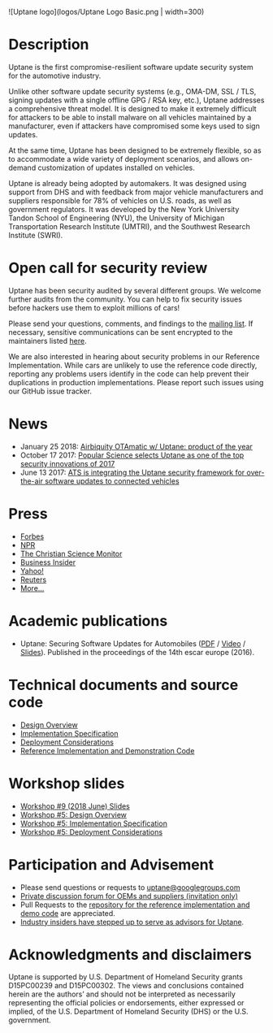 ![Uptane logo](logos/Uptane Logo Basic.png | width=300)

# Description

Uptane is the first compromise-resilient software update security system for the automotive industry.

Unlike other software update security systems (e.g., OMA-DM, SSL / TLS, signing updates with a single offline GPG / RSA key, etc.), Uptane addresses a comprehensive threat model.
It is designed to make it extremely difficult for attackers to be able to install malware on all vehicles maintained by a manufacturer, even if attackers have compromised some keys used to sign updates.

At the same time, Uptane has been designed to be extremely flexible, so as to accommodate a wide variety of deployment scenarios, and allows on-demand customization of updates installed on vehicles.

Uptane is already being adopted by automakers. It was designed using support from DHS and with feedback from major vehicle manufacturers and suppliers responsible for 78% of vehicles on U.S. roads, as well as government regulators.
It was developed by the New York University Tandon School of Engineering (NYU), the University of Michigan Transportation Research Institute (UMTRI), and the Southwest Research Institute (SWRI).

# Open call for security review

Uptane has been security audited by several different groups.  We welcome further audits from the community.  You can help to fix security issues before hackers use them to exploit millions of cars!

Please send your questions, comments, and findings to the [mailing list](https://groups.google.com/forum/#!forum/uptane-discussion). If necessary, sensitive communications can be sent encrypted to the maintainers listed [here](https://github.com/uptane/uptane/blob/develop/PROJECT.md#maintainers).

We are also interested in hearing about security problems in our Reference
Implementation. While cars are unlikely to use the reference code directly,
reporting any problems users identify in the code can help prevent their
duplications in production implementations.
Please report such issues using our GitHub issue tracker.

# News

* January 25 2018: [Airbiquity OTAmatic w/ Uptane: product of the year](https://www.airbiquity.com/news/press-releases/airbiquity-otamatic-named-2017-new-product-year-business-intelligence-group)
* October 17 2017: [Popular Science selects Uptane as one of the top security innovations of 2017](https://www.popsci.com/top-security-innovations-2017#page-2)
* June 13 2017: [ATS is integrating the Uptane security framework for over-the-air software updates to connected vehicles](https://advancedtelematic.com/en/press-releases/ats-is-integrating-the-uptane-security-framework-for-over-the-air-software-updates-to-connected-vehicles.html)

# Press

* [Forbes](http://www.forbes.com/sites/leemathews/2017/01/19/uptane-will-protect-your-connected-car-from-hackers/#6203ff834b25)
* [NPR](http://www.wbur.org/hereandnow/2017/03/17/researchers-software-car-hacking)
* [The Christian Science Monitor](http://www.csmonitor.com/World/Passcode/2017/0118/Are-software-updates-key-to-stopping-criminal-car-hacks)
* [Business Insider](http://www.businessinsider.com/driverless-cars-hacking-ricks-2016-12)
* [Yahoo!](https://www.yahoo.com/tech/call-issued-white-hat-hackers-flaws-automotive-software-050100383.html)
* [Reuters](https://www.facebook.com/Reuters/videos/1364617036891982/)
* [More...](https://ssl.engineering.nyu.edu/press)

# Academic publications

* Uptane: Securing Software Updates for Automobiles ([PDF](https://isis.poly.edu/~jcappos/papers/kuppusamy_escar_16.pdf) / [Video](https://www.youtube.com/watch?v=nDghHNxRGHA) / [Slides](https://docs.google.com/presentation/d/17bl_-y3U78xbhaTbsZDu_Uv0zI9UAKZ8v78dj55yC3k/edit?usp=sharing)). Published in the proceedings of the 14th escar europe (2016).

# Technical documents and source code

* [Design Overview](https://docs.google.com/document/d/1pBK--40BCg_ofww4GES0weYFB6tZRedAjUy6PJ4Rgzk/edit?usp=sharing)
* [Implementation Specification](https://docs.google.com/document/d/1wjg3hl0iDLNh7jIRaHl3IXhwm0ssOtDje5NemyTBcaw/edit?usp=sharing)
* [Deployment Considerations](https://docs.google.com/document/d/17wOs-T7mugwte5_Dt-KLGMsp-3_yAARejpFmrAMefSE/edit?usp=sharing)
* [Reference Implementation and Demonstration Code](https://github.com/uptane/uptane)

# Workshop slides

* [Workshop #9 (2018 June) Slides](https://docs.google.com/presentation/d/17ixIQfy3GSBbVr3bc4_1u003qe5oG2obUIy0XGsEzt8/edit?usp=sharing)
* [Workshop #5: Design Overview](https://docs.google.com/presentation/d/1R3jSDcqbqUIwJgbOLOKwHReoy2wnj8GrXlKCdcLNXAA/edit?usp=sharing)
* [Workshop #5: Implementation Specification](https://docs.google.com/presentation/d/1ugct4oARxdzd-PRHi6KdGnllqYxy1jJDDd4w9Pdaq-g/edit?usp=sharing)
* [Workshop #5: Deployment Considerations](https://docs.google.com/presentation/d/1luFNyWGxwzWBNThg5ziKWrHUmH_Cqr9Pb9EfO3t0Clo/edit?usp=sharing)


# Participation and Advisement

* Please send questions or requests to uptane@googlegroups.com
* [Private discussion forum for OEMs and suppliers (invitation only)](https://groups.google.com/forum/#!forum/uptane-forum)
* Pull Requests to the [repository for the reference implementation and demo code](https://github.com/uptane/uptane) are appreciated.
* [Industry insiders have stepped up to serve as advisors for Uptane](advisors.md).


# Acknowledgments and disclaimers

Uptane is supported by U.S. Department of Homeland Security grants D15PC00239 and D15PC00302. The views and conclusions contained herein are the authors’ and should not be interpreted as necessarily representing the official policies or endorsements, either expressed or implied, of the U.S. Department of Homeland Security (DHS) or the U.S. government.
